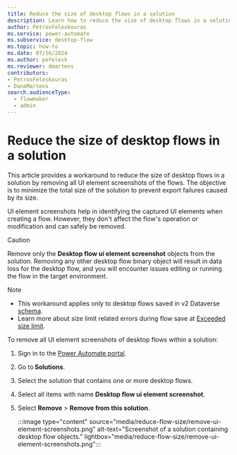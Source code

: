 ```yaml
---
title: Reduce the size of desktop flows in a solution
description: Learn how to reduce the size of desktop flows in a solution by removing UI element screenshots.
author: PetrosFeleskouras
ms.service: power-automate
ms.subservice: desktop-flow
ms.topic: how-to
ms.date: 07/16/2024
ms.author: pefelesk
ms.reviewer: dmartens
contributors:
- PetrosFeleskouras
- DanaMartens
search.audienceType: 
  - flowmaker
  - admin
---
```

# Reduce the size of desktop flows in a solution

This article provides a workaround to reduce the size of desktop flows in a solution by removing all UI element screenshots of the flows. The objective is to minimize the total size of the solution to prevent export failures caused by its size.

UI element screenshots help in identifying the captured UI elements when creating a flow. However, they don't affect the flow's operation or modification and can safely be removed.

> [!CAUTION]
> Remove only the **Desktop flow ui element screenshot** objects from the solution. Removing any other desktop flow binary object will result in data loss for the desktop flow, and you will encounter issues editing or running the flow in the target environment.

> [!NOTE]
> - This workaround applies only to desktop flows saved in v2 Dataverse [schema](../schema.md).
> - Learn more about size limit related errors during flow save at [Exceeded size limit](../schema.md#exceeded-size-limit).

To remove all UI element screenshots of desktop flows within a solution:

1. Sign in to the [Power Automate portal](https://make.powerautomate.com).
1. Go to **Solutions**.
1. Select the solution that contains one or more desktop flows.
1. Select all items with name **Desktop flow ui element screenshot**.
1. Select **Remove** > **Remove from this solution**.

    :::image type="content" source="media/reduce-flow-size/remove-ui-element-screenshots.png" alt-text="Screenshot of a solution containing desktop flow objects." lightbox="media/reduce-flow-size/remove-ui-element-screenshots.png":::
